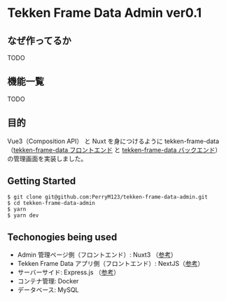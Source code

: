 # Tekken Frame Data Admin ver0.1

## なぜ作ってるか

TODO

## 機能一覧

TODO

## 目的

Vue3（Composition API） と Nuxt を身につけるように tekken-frame-data （[tekken-frame-data フロントエンド](https://github.com/PerryM123/tekken-frame-data) と [tekken-frame-data バックエンド](https://github.com/PerryM123/tekken-frame-data-backend)） の管理画面を実装しました。

## Getting Started

```
$ git clone git@github.com:PerryM123/tekken-frame-data-admin.git
$ cd tekken-frame-data-admin
$ yarn
$ yarn dev
```

## Techonogies being used

- Admin 管理ページ側（フロントエンド）: Nuxt3 （[参考](https://github.com/PerryM123/tekken-frame-data-admin)）
- Tekken Frame Data アプリ側（フロントエンド）: NextJS（[参考](https://github.com/PerryM123/tekken-frame-data)）
- サーバーサイド: Express.js （[参考](https://github.com/PerryM123/tekken-frame-data-backend)）
- コンテナ管理: Docker
- データベース: MySQL
